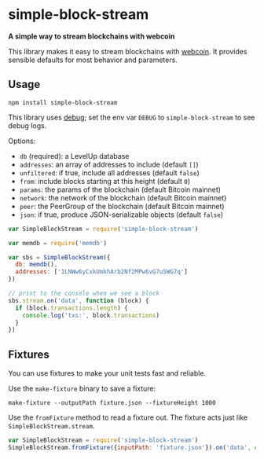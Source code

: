 # simple-block-stream

**A simple way to stream blockchains with webcoin**

This library makes it easy to stream blockchains with [webcoin](https://github.com/mappum/webcoin). It provides sensible defaults for most behavior and parameters.

## Usage

`npm install simple-block-stream`

This library uses [debug](https://github.com/visionmedia/debug); set the env var `DEBUG` to `simple-block-stream` to see debug logs.

Options:

- `db` (required): a LevelUp database
- `addresses`: an array of addresses to include (default `[]`)
- `unfiltered`: if true, include all addresses (default `false`)
- `from`: include blocks starting at this height (default `0`)
- `params`: the params of the blockchain (default Bitcoin mainnet)
- `network`: the network of the blockchain (default Bitcoin mainnet)
- `peer`: the PeerGroup of the blockchain (default Bitcoin mainnet)
- `json`: if true, produce JSON-serializable objects (default `false`)

```js
var SimpleBlockStream = require('simple-block-stream')

var memdb = require('memdb')

var sbs = SimpleBlockStream({
  db: memdb(),
  addresses: ['1LNWw6yCxkUmkhArb2Nf2MPw6vG7u5WG7q']
})

// print to the console when we see a block
sbs.stream.on('data', function (block) {
  if (block.transactions.length) {
    console.log('txs:', block.transactions)
  }
})
```

## Fixtures

You can use fixtures to make your unit tests fast and reliable.

Use the `make-fixture` binary to save a fixture:

`make-fixture --outputPath fixture.json --fixtureHeight 1000`

Use the `fromFixture` method to read a fixture out. The fixture acts just like `SimpleBlockStream.stream`.

```js
var SimpleBlockStream = require('simple-block-stream')
SimpleBlockStream.fromFixture({inputPath: 'fixture.json'}).on('data', console.log)
```
